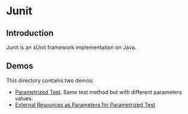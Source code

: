 # Junit


## Introduction

Junit is an xUnit framework implementation on Java.

## Demos

This directory contains two demos:

  * [Parametrized Test](ParametrizedTest). Same test method but with different parameters values.
  * [External Resources as Parameters for Parametrized Test](ExternalResourceAsParameter)
  